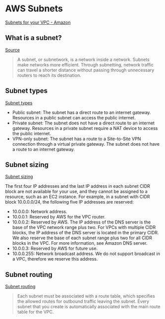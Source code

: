 # AWS Subnets
[Subnets for your VPC - Amazon](https://docs.aws.amazon.com/vpc/latest/userguide/configure-subnets.html)

## What is a subnet?
[Source](https://www.cloudflare.com/learning/network-layer/what-is-a-subnet/)
> A subnet, or subnetwork, is a network inside a network. Subnets make networks more efficient. Through subnetting, network traffic can travel a shorter distance without passing through unnecessary routers to reach its destination.

## Subnet types
[Subnet types](https://docs.aws.amazon.com/vpc/latest/userguide/configure-subnets.html)
- Public subnet: The subnet has a direct route to an internet gateway. Resources in a public subnet can access the public internet.
- Private subnet: The subnet does not have a direct route to an internet gateway. Resources in a private subnet require a NAT device to access the public internet.
- VPN-only subnet: The subnet has a route to a Site-to-Site VPN connection through a virtual private gateway. The subnet does not have a route to an internet gateway.

## Subnet sizing
[Subnet sizing](https://docs.aws.amazon.com/vpc/latest/userguide/configure-subnets.html)

The first four IP addresses and the last IP address in each subnet CIDR block are not available for your use, and they cannot be assigned to a resource, such as an EC2 instance. For example, in a subnet with CIDR block 10.0.0.0/24, the following five IP addresses are reserved:
- 10.0.0.0: Network address.
- 10.0.0.1: Reserved by AWS for the VPC router.
- 10.0.0.2: Reserved by AWS. The IP address of the DNS server is the base of the VPC network range plus two. For VPCs with multiple CIDR blocks, the IP address of the DNS server is located in the primary CIDR. We also reserve the base of each subnet range plus two for all CIDR blocks in the VPC. For more information, see Amazon DNS server.
- 10.0.0.3: Reserved by AWS for future use.
- 10.0.0.255: Network broadcast address. We do not support broadcast in a VPC, therefore we reserve this address.

## Subnet routing
[Subnet routing](https://docs.aws.amazon.com/vpc/latest/userguide/configure-subnets.html)
> Each subnet must be associated with a route table, which specifies the allowed routes for outbound traffic leaving the subnet. Every subnet that you create is automatically associated with the main route table for the VPC.
